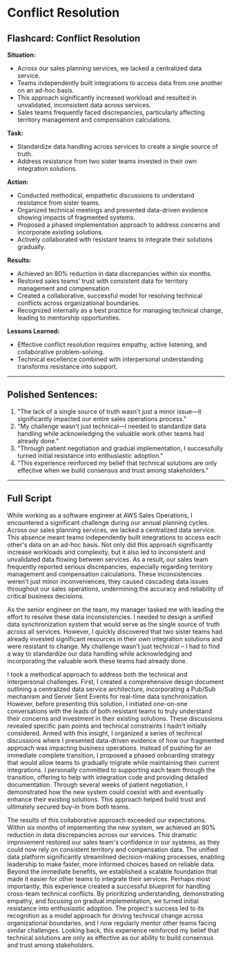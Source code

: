 # Conflict Resolution

## Flashcard: Conflict Resolution

**Situation:**

- Across our sales planning services, we lacked a centralized data service.
- Teams independently built integrations to access data from one another on an ad-hoc basis.
- This approach significantly increased workload and resulted in unvalidated, inconsistent data across services.
- Sales teams frequently faced discrepancies, particularly affecting territory management and compensation calculations.

**Task:**

- Standardize data handling across services to create a single source of truth.
- Address resistance from two sister teams invested in their own integration solutions.

**Action:**

- Conducted methodical, empathetic discussions to understand resistance from sister teams.
- Organized technical meetings and presented data-driven evidence showing impacts of fragmented systems.
- Proposed a phased implementation approach to address concerns and incorporate existing solutions.
- Actively collaborated with resistant teams to integrate their solutions gradually.

**Results:**

- Achieved an 80% reduction in data discrepancies within six months.
- Restored sales teams’ trust with consistent data for territory management and compensation.
- Created a collaborative, successful model for resolving technical conflicts across organizational boundaries.
- Recognized internally as a best practice for managing technical change, leading to mentorship opportunities.

**Lessons Learned:**

- Effective conflict resolution requires empathy, active listening, and collaborative problem-solving.
- Technical excellence combined with interpersonal understanding transforms resistance into support.

---

## Polished Sentences:

1. "The lack of a single source of truth wasn't just a minor issue—it significantly impacted our entire sales operations process."
2. "My challenge wasn't just technical—I needed to standardize data handling while acknowledging the valuable work other teams had already done."
3. "Through patient negotiation and gradual implementation, I successfully turned initial resistance into enthusiastic adoption."
4. "This experience reinforced my belief that technical solutions are only effective when we build consensus and trust among stakeholders."

---

## Full Script

While working as a software engineer at AWS Sales Operations, I encountered a significant challenge during our annual planning cycles. Across our sales planning services, we lacked a centralized data service. This absence meant teams independently built integrations to access each other's data on an ad-hoc basis. Not only did this approach significantly increase workloads and complexity, but it also led to inconsistent and unvalidated data flowing between services. As a result, our sales team frequently reported serious discrepancies, especially regarding territory management and compensation calculations. These inconsistencies weren't just minor inconveniences; they caused cascading data issues throughout our sales operations, undermining the accuracy and reliability of critical business decisions.

As the senior engineer on the team, my manager tasked me with leading the effort to resolve these data inconsistencies. I needed to design a unified data synchronization system that would serve as the single source of truth across all services. However, I quickly discovered that two sister teams had already invested significant resources in their own integration solutions and were resistant to change. My challenge wasn't just technical – I had to find a way to standardize our data handling while acknowledging and incorporating the valuable work these teams had already done.

I took a methodical approach to address both the technical and interpersonal challenges. First, I created a comprehensive design document outlining a centralized data service architecture, incorporating a Pub/Sub mechanism and Server Sent Events for real-time data synchronization. However, before presenting this solution, I initiated one-on-one conversations with the leads of both resistant teams to truly understand their concerns and investment in their existing solutions. These discussions revealed specific pain points and technical constraints I hadn't initially considered. Armed with this insight, I organized a series of technical discussions where I presented data-driven evidence of how our fragmented approach was impacting business operations. Instead of pushing for an immediate complete transition, I proposed a phased onboarding strategy that would allow teams to gradually migrate while maintaining their current integrations. I personally committed to supporting each team through the transition, offering to help with integration code and providing detailed documentation. Through several weeks of patient negotiation, I demonstrated how the new system could coexist with and eventually enhance their existing solutions. This approach helped build trust and ultimately secured buy-in from both teams.

The results of this collaborative approach exceeded our expectations. Within six months of implementing the new system, we achieved an 80% reduction in data discrepancies across our services. This dramatic improvement restored our sales team's confidence in our systems, as they could now rely on consistent territory and compensation data. The unified data platform significantly streamlined decision-making processes, enabling leadership to make faster, more informed choices based on reliable data. Beyond the immediate benefits, we established a scalable foundation that made it easier for other teams to integrate their services. Perhaps most importantly, this experience created a successful blueprint for handling cross-team technical conflicts. By prioritizing understanding, demonstrating empathy, and focusing on gradual implementation, we turned initial resistance into enthusiastic adoption. The project's success led to its recognition as a model approach for driving technical change across organizational boundaries, and I now regularly mentor other teams facing similar challenges. Looking back, this experience reinforced my belief that technical solutions are only as effective as our ability to build consensus and trust among stakeholders.
